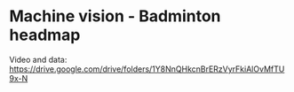 # Machine vision - Badminton headmap

Video and data: 
https://drive.google.com/drive/folders/1Y8NnQHkcnBrERzVyrFkiAlOvMfTU9x-N
